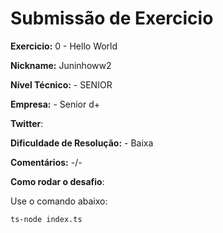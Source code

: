 # Submissão de Exercicio

**Exercicio:** 0 - Hello World

**Nickname:** Juninhoww2

**Nível Técnico:** - SENIOR

**Empresa:** - Senior d+

**Twitter**:

**Dificuldade de Resolução:** - Baixa

**Comentários:** -/-

**Como rodar o desafio**:

Use o comando abaixo:
```bash
ts-node index.ts
```
